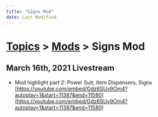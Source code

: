```yaml
---
title: "Signs Mod"
date: Last Modified
---
```

# [Topics](../../topics.md) > [Mods](../../topics/mods.md) > Signs Mod

## March 16th, 2021 Livestream
* Mod highlight part 2: Power Suit, Item Dispensers, Signs [https://youtube.com/embed/Gdz6SUv9Om4?autoplay=1&start=11387&end=11580](https://youtube.com/embed/Gdz6SUv9Om4?autoplay=1&start=11387&end=11580)
